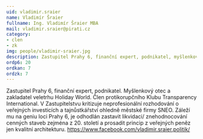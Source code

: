 ```yaml
---
uid: vladimir.sraier
name: Vladimír Šraier
fullname: Ing. Vladimír Šraier MBA
mail: vladimir.sraier@pirati.cz
category: 
- clen
- zk
img: people/vladimir-sraier.jpg
description: Zastupitel Prahy 6, finanční expert, podnikatel, myšlenkový otec a zakladatel veletrhu Holiday World
ordp6: 20
ordkan: 7
ordzk: 7
---
```

Zastupitel Prahy 6, finanční expert, podnikatel. Myšlenkový otec a zakladatel veletrhu Holiday World. Člen protikorupčního Klubu Transparency International. V Zastupitelstvu kritizuje neprofesionální rozhodování o veřejných investicích a tajnůstkářství ohledně městské firmy SNEO. Záleží mu na geniu loci Prahy 6, je odhodlán zastavit likvidaci/ znehodnocování cenných staveb zejména z 20. století a prosadit princip z veřejných peněz jen kvalitní architekturu.
<a href="https://www.facebook.com/vladimir.sraier.politik/">https://www.facebook.com/vladimir.sraier.politik/</a>
